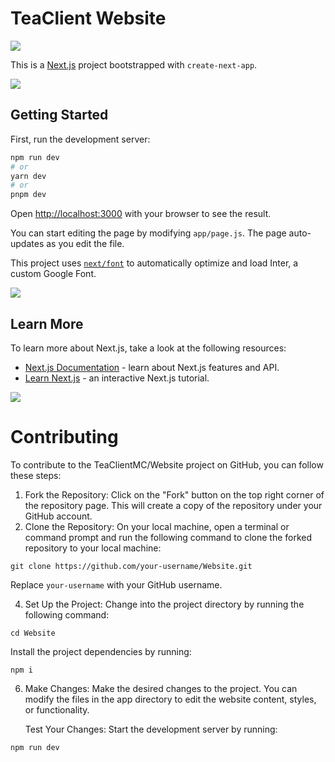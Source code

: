 # TeaClient Website

<img src="https://raw.githubusercontent.com/TeaclientMinecraft/.github/main/profile/dividers.png">

This is a [Next.js](https://nextjs.org/) project bootstrapped with `create-next-app`.

<img src="https://raw.githubusercontent.com/TeaclientMinecraft/.github/main/profile/dividers.png">

## Getting Started

First, run the development server:

```bash
npm run dev
# or
yarn dev
# or
pnpm dev
```

Open [http://localhost:3000](http://localhost:3000) with your browser to see the result.

You can start editing the page by modifying `app/page.js`. The page auto-updates as you edit the file.

This project uses [`next/font`](https://nextjs.org/docs/basic-features/font-optimization) to automatically optimize and load Inter, a custom Google Font.

<img src="https://raw.githubusercontent.com/TeaclientMinecraft/.github/main/profile/dividers.png">

## Learn More

To learn more about Next.js, take a look at the following resources:

- [Next.js Documentation](https://nextjs.org/docs) - learn about Next.js features and API.
- [Learn Next.js](https://nextjs.org/learn) - an interactive Next.js tutorial.

<img src="https://raw.githubusercontent.com/TeaclientMinecraft/.github/main/profile/dividers.png">

# Contributing

To contribute to the TeaClientMC/Website project on GitHub, you can follow these steps:

1. Fork the Repository: Click on the "Fork" button on the top right corner of the repository page. This will create a copy of the repository under your GitHub account.
2. Clone the Repository: On your local machine, open a terminal or command prompt and run the following command to clone the forked repository to your local machine:
```
git clone https://github.com/your-username/Website.git
```
Replace `your-username` with your GitHub username.

4. Set Up the Project: Change into the project directory by running the following command:
```
cd Website
```
Install the project dependencies by running:
```
npm i
```
6. Make Changes: Make the desired changes to the project. You can modify the files in the app directory to edit the website content, styles, or functionality.

    Test Your Changes: Start the development server by running:
```
npm run dev
```


